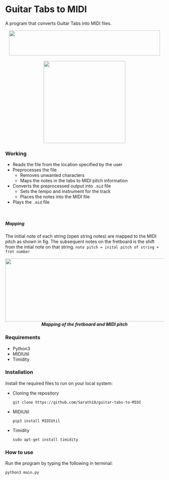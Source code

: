 # Guitar Tabs to MIDI
A program that converts Guitar Tabs into MIDI files.

<p align="center">
    <img src="/media/tabs.jpg" height=80 width=480>
    <br><br>
    <img src="/media/output.gif" height=260>
</p>


### Working
- Reads the file from the location specified by the user
- Preprocesses the file
    - Removes unwanted characters
    - Maps the notes in the tabs to MIDI pitch information
- Converts the preprocessed output into `.mid` file
    - Sets the tempo and instrument for the track
    - Places the notes into the MIDI file
- Plays the `.mid` file

<br>

##### Mapping
The initial note of each string (open string notes) are mapped to the MIDI pitch as shown in fig. The subsequent notes on the fretboard is the shift from the intial note on that string. `note pitch = inital pitch of string + fret number`
<p align="center">
    <img src="/media/mapping.jpg" height=200 width=650><br>
    <b><i>Mapping of the fretboard and MIDI pitch</i></b>
</p>

### Requirements
- Python3
- MIDIUtil
- Timidity

### Installation
Install the required files to run on your local system:

- Cloning the repository

      git clone https://github.com/Sarath18/guitar-tabs-to-MIDI

- MIDIUtil

      pip3 install MIDIUtil

- Timidity

      sudo apt-get install timidity

### How to use
Run the program by typing the following in terminal:

    python3 main.py

